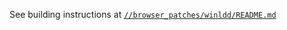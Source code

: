 See building instructions at [`//browser_patches/winldd/README.md`](../browser_patches/winldd/README.md)

